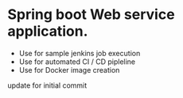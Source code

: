 # Spring boot Web service application.
- Use for sample jenkins job execution
- Use for automated CI / CD pipleline
- Use for Docker image creation



update for initial commit